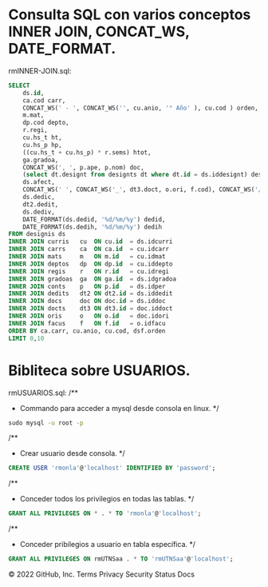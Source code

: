 # Consulta SQL con varios conceptos INNER JOIN, CONCAT_WS, DATE_FORMAT.
rmINNER-JOIN.sql:
```sql
SELECT 
	ds.id, 
	ca.cod carr, 
	CONCAT_WS(' - ', CONCAT_WS('', cu.anio, '° Año' ), cu.cod ) orden, 
	m.mat, 
	dp.cod depto, 
	r.regi, 
	cu.hs_t ht, 
	cu.hs_p hp, 
	((cu.hs_t + cu.hs_p) * r.sems) htot, 
	ga.gradoa, 
	CONCAT_WS(', ', p.ape, p.nom) doc, 
	(select dt.designt from designts dt where dt.id = ds.iddesignt) desig, 
	ds.afect, 
	CONCAT_WS(' ', CONCAT_WS('_', dt3.doct, o.ori, f.cod), CONCAT_WS('/', doc.doc, YEAR(doc.fecha)) ) res, 
	ds.dedic, 
	dt2.dedit, 
	ds.dediv, 
	DATE_FORMAT(ds.dedid, '%d/%m/%y') dedid, 
	DATE_FORMAT(ds.dedih, '%d/%m/%y') dedih 
FROM designis ds 
INNER JOIN curris   cu  ON cu.id  = ds.idcurri 
INNER JOIN carrs    ca  ON ca.id  = cu.idcarr 
INNER JOIN mats     m   ON m.id   = cu.idmat 
INNER JOIN deptos   dp  ON dp.id  = cu.iddepto 
INNER JOIN regis    r   ON r.id   = cu.idregi 
INNER JOIN gradoas  ga  ON ga.id  = ds.idgradoa 
INNER JOIN conts    p   ON p.id   = ds.idper 
INNER JOIN dedits   dt2 ON dt2.id = ds.iddedit 
INNER JOIN docs     doc ON doc.id = ds.iddoc 
INNER JOIN docts    dt3 ON dt3.id = doc.iddoct 
INNER JOIN oris     o   ON o.id   = doc.idori 
INNER JOIN facus    f   ON f.id   = o.idfacu 
ORDER BY ca.carr, cu.anio, cu.cod, dsf.orden 
LIMIT 0,10
```

# Bibliteca sobre USUARIOS.
rmUSUARIOS.sql:
/**
 * Commando para acceder a mysql desde consola en linux.
 */
```bat
sudo mysql -u root -p
```

/**
 * Crear usuario desde consola.
 */
```sql
CREATE USER 'rmonla'@'localhost' IDENTIFIED BY 'password';
```

/**
 * Conceder todos los privilegios en todas las tablas.
 */
```sql
GRANT ALL PRIVILEGES ON * . * TO 'rmonla'@'localhost';
```

/**
 * Conceder pribilegios a usuario en tabla específica.
 */
```sql
GRANT ALL PRIVILEGES ON rmUTNSaa . * TO 'rmUTNSaa'@'localhost';
```
© 2022 GitHub, Inc.
Terms
Privacy
Security
Status
Docs
